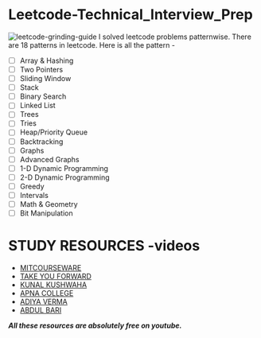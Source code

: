 # Leetcode-Technical_Interview_Prep
![leetcode-grinding-guide](https://github.com/JimArRafi10/Leetcode-Technical_Interview_Prep/assets/70357675/c1bf99d8-aebb-4f5d-a5d7-079d79cc82f3)
I solved leetcode problems patternwise. There are 18 patterns in leetcode. 
Here is all the pattern -
  - [ ] Array & Hashing
  - [ ] Two Pointers
  - [ ] Sliding Window
  - [ ] Stack
  - [ ] Binary Search
  - [ ] Linked List
  - [ ] Trees
  - [ ] Tries
  - [ ] Heap/Priority Queue
  - [ ] Backtracking
  - [ ] Graphs
  - [ ] Advanced Graphs
  - [ ] 1-D Dynamic Programming
  - [ ] 2-D Dynamic Programming
  - [ ] Greedy
  - [ ] Intervals
  - [ ] Math & Geometry
  - [ ] Bit Manipulation

# STUDY RESOURCES -videos #
  * [MITCOURSEWARE](https://www.youtube.com/watch?v=HtSuA80QTyo&list=PLUl4u3cNGP61Oq3tWYp6V_F-5jb5L2iHb)
  * [TAKE YOU FORWARD](https://www.youtube.com/@takeUforward)
  * [KUNAL KUSHWAHA](https://www.youtube.com/@KunalKushwaha)
  * [APNA COLLEGE](https://www.youtube.com/@ApnaCollegeOfficial)
  * [ADIYA VERMA](https://www.youtube.com/@TheAdityaVerma)
  * [ABDUL BARI](https://www.youtube.com/@abdul_bari)

***All these resources are absolutely free on youtube.***
    
